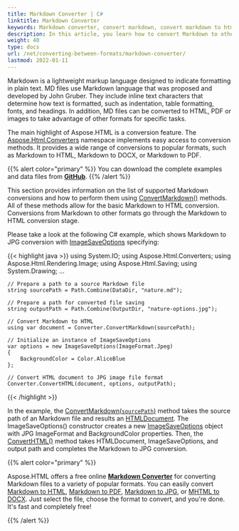 ```yaml
---
title: Markdown Converter | C#
linktitle: Markdown Converter
keywords: Markdown converter, convert markdown, convert markdown to html, markdown to html, convert markdown to jpg, markdown to jpg.
description: In this article, you learn how to convert Markdown to other formats using Aspose.HTML API and consider C# example of Markdown to JPG conversion.
weight: 40
type: docs
url: /net/converting-between-formats/markdown-converter/
lastmod: 2022-01-11
---
```


Markdown is a lightweight markup language designed to indicate formatting in plain text. MD files use Markdown language that was proposed and developed by John Gruber. They include inline text characters that determine how text is formatted, such as indentation, table formatting, fonts, and headings. In addition, MD files can be converted to HTML, PDF or images to take advantage of other formats for specific tasks. 

The main highlight of Aspose.HTML is a conversion feature. The [Aspose.Html.Converters](https://apireference.aspose.com/html/net/aspose.html.converters) namespace implements easy access to conversion methods. It provides a wide range of conversions to popular formats, such as Markdown to HTML, Markdown to DOCX, or Markdown to PDF. 

{{% alert color="primary" %}}
You can download the complete examples and data files from [**GitHub**](https://github.com/aspose-html/Aspose.HTML-Documentation/tree/main/content/tests-net).
{{% /alert %}} 

This section provides information on the list of supported Markdown conversions and how to perform them using [ConvertMarkdown()](https://apireference.aspose.com/html/net/aspose.html.converters/converter/methods/convertmarkdown/index) methods. All of these methods allow for the basic Markdown to HTML conversion. Conversions from Markdown to other formats go through the Markdown to HTML conversion stage.

Please take a look at the following C# example, which shows Markdown to JPG conversion with [ImageSaveOptions](https://apireference.aspose.com/html/net/aspose.html.saving/imagesaveoptions) specifying:

{{< highlight java >}}
using System.IO;
using Aspose.Html.Converters;
using Aspose.Html.Rendering.Image;
using Aspose.Html.Saving;
using System.Drawing;
...  

    // Prepare a path to a source Markdown file
    string sourcePath = Path.Combine(DataDir, "nature.md");            
    
    // Prepare a path for converted file saving 
    string outputPath = Path.Combine(OutputDir, "nature-options.jpg");
    
    // Convert Markdown to HTML
    using var document = Converter.ConvertMarkdown(sourcePath);
    
    // Initialize an instance of ImageSaveOptions 
    var options = new ImageSaveOptions(ImageFormat.Jpeg)
    {
        BackgroundColor = Color.AliceBlue
    };
    
    // Convert HTML document to JPG image file format
    Converter.ConvertHTML(document, options, outputPath);

{{< /highlight >}} 

In the example, the [ConvertMarkdown(`sourcePath`)](https://apireference.aspose.com/html/net/aspose.html.dom.svg/svgdocument/constructors/10) method takes the source path of an Markdown file and results an [HTMLDocument](https://apireference.aspose.com/html/net/aspose.html/htmldocument). The ImageSaveOptions() constructor creates a new [ImageSaveOptions](https://apireference.aspose.com/html/net/aspose.html.saving/imagesaveoptions) object with JPG ImageFormat and BackgroundColor properties. Then, the [ConvertHTML()](https://apireference.aspose.com/html/net/aspose.html.converters.converter/converthtml/methods/3) method takes HTMLDocument, ImageSaveOptions, and output path and completes the Markdown to JPG conversion.

{{% alert color="primary" %}} 

Aspose.HTML offers a free online [**Markdown Converter**](https://products.aspose.app/html/conversion/md) for converting Markdown files to a variety of popular formats.  You can easily convert  [Markdown to HTML](https://products.aspose.app/html/conversion/md-to-html), [Markdown to PDF](https://products.aspose.app/html/conversion/md-to-pdf), [Markdown to JPG](https://products.aspose.app/html/conversion/md-to-jpg), or [MHTML to DOCX](https://products.aspose.app/html/conversion/md-to-docx). Just select the file, choose the format to convert, and you're done. It's fast and completely free!

{{% /alert %}} 






